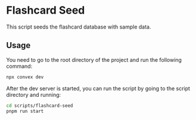 # Flashcard Seed

This script seeds the flashcard database with sample data.

## Usage

You need to go to the root directory of the project and run the following command:

```bash
npx convex dev
```

After the dev server is started, you can run the script by going to the script directory and running:

```bash
cd scripts/flashcard-seed
pnpm run start
```
